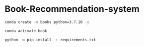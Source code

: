 # Book-Recommendation-system


```bash
conda create -n books python=3.7.10 -y
```

```bash
conda activate book
```

```bash
python -m pip install -r requirements.txt
```
